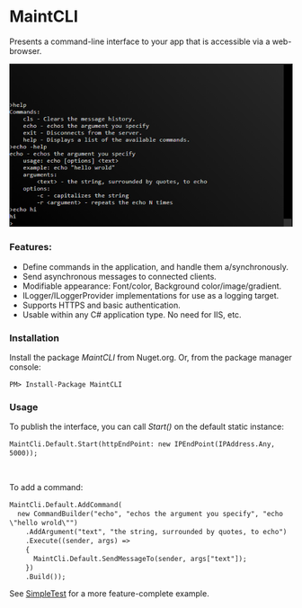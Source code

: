 # MaintCLI
Presents a command-line interface to your app that is accessible via a web-browser.

![Preview](preview.png)

### Features:
* Define commands in the application, and handle them a/synchronously.
* Send asynchronous messages to connected clients.
* Modifiable appearance: Font/color, Background color/image/gradient.
* ILogger/ILoggerProvider implementations for use as a logging target.
* Supports HTTPS and basic authentication.
* Usable within any C# application type. No need for IIS, etc.

### Installation
Install the package _MaintCLI_ from Nuget.org. Or, from the package manager console:
```
PM> Install-Package MaintCLI
```

### Usage

To publish the interface, you can call _Start()_ on the default static instance:
```CSharp
MaintCli.Default.Start(httpEndPoint: new IPEndPoint(IPAddress.Any, 5000));
``` 
<br/>

To add a command:
```CSharp
MaintCli.Default.AddCommand(
  new CommandBuilder("echo", "echos the argument you specify", "echo \"hello wrold\"")
	.AddArgument("text", "the string, surrounded by quotes, to echo")
	.Execute((sender, args) =>
	{
	  MaintCli.Default.SendMessageTo(sender, args["text"]);
	})
	.Build());
``` 
See [SimpleTest](/SimpleTest/Program.cs) for a more feature-complete example.
<br/>
